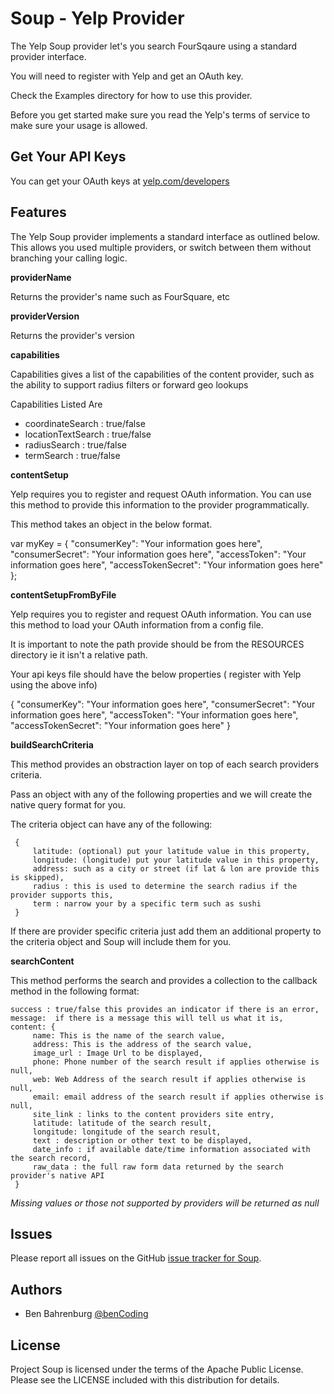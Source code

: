 # Soup - Yelp Provider

The Yelp Soup provider let's you search FourSqaure using a standard provider interface.

You will need to register with Yelp and get an OAuth key.

Check the Examples directory for how to use this provider.

Before you get started make sure you read the Yelp's terms of service to make sure your usage is allowed.

## Get Your API Keys

You can get your OAuth keys at [yelp.com/developers](http://www.yelp.com/developers)

## Features

The Yelp Soup provider implements a standard interface as outlined below. This allows you used multiple providers, or switch between them without branching your calling logic.

<b>providerName</b>

Returns the provider's name such as FourSquare, etc

<b>providerVersion</b>

Returns the provider's version

<b>capabilities</b>

Capabilities gives a list of the capabilities of the content provider, such as the ability	to support radius filters or forward geo lookups

Capabilities Listed Are

* coordinateSearch : true/false
* locationTextSearch : true/false
* radiusSearch : true/false
* termSearch : true/false

<b>contentSetup</b> 

Yelp requires you to register and request OAuth information.  You can use this method to provide this information to the provider programmatically.

This method takes an object in the below format.

var myKey = { 
  "consumerKey": "Your information goes here", 
  "consumerSecret": "Your information goes here",
  "accessToken": "Your information goes here",
  "accessTokenSecret": "Your information goes here"
};

<b>contentSetupFromByFile</b>

Yelp requires you to register and request OAuth information. You can use this method to load your OAuth information from a config file.

It is important to note the path provide should be from the RESOURCES directory ie it isn't a relative path.

Your api keys file should have the below properties ( register with Yelp using the above info)

{ 
  "consumerKey": "Your information goes here", 
  "consumerSecret": "Your information goes here",
  "accessToken": "Your information goes here",
  "accessTokenSecret": "Your information goes here"
}

<b>buildSearchCriteria</b>

This method provides an obstraction layer on top of each search providers criteria.

Pass an object with any of the following properties and we will create the native query format for you.

The criteria object can have any of the following:

	 {
		 latitude: (optional) put your latitude value in this property,
		 longitude: (longitude) put your latitude value in this property,
		 address: such as a city or street (if lat & lon are provide this is skipped),
		 radius : this is used to determine the search radius if the provider supports this,
		 term : narrow your by a specific term such as sushi
	 }
	 
If there are provider specific criteria just add them an additional property to the criteria object and Soup will include them for you.
	 
<b>searchContent</b>

This method performs the search and provides a collection to the callback method in the following format:

	success : true/false this provides an indicator if there is an error,
	message:  if there is a message this will tell us what it is,
	content: {
		 name: This is the name of the search value,
		 address: This is the address of the search value,
		 image_url : Image Url to be displayed,
		 phone: Phone number of the search result if applies otherwise is null,
		 web: Web Address of the search result if applies otherwise is null,
		 email: email address of the search result if applies otherwise is null,
		 site_link : links to the content providers site entry,
		 latitude: latitude of the search result,
		 longitude: longitude of the search result,
		 text : description or other text to be displayed,
		 date_info : if available date/time information associated with the search record,
		 raw_data : the full raw form data returned by the search provider's native API 
	 }

*Missing values or those not supported by providers will be returned as null*

## Issues

Please report all issues on the GitHub [issue tracker for Soup](https://github.com/benbahrenburg/Soup/issues).

## Authors

  * Ben Bahrenburg [@benCoding](http://twitter.com/benCoding)

## License ##

Project Soup is licensed under the terms of the Apache Public License. Please see the LICENSE included with this distribution for details.
